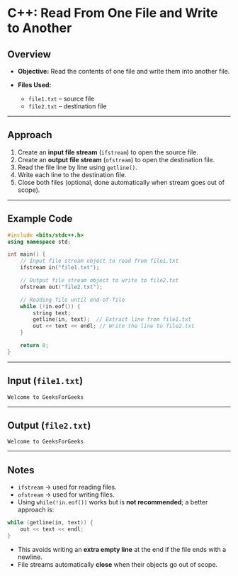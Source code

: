 

# C++: Read From One File and Write to Another

## Overview

* **Objective:** Read the contents of one file and write them into another file.
* **Files Used:**

  * `file1.txt` – source file
  * `file2.txt` – destination file

---

## Approach

1. Create an **input file stream** (`ifstream`) to open the source file.
2. Create an **output file stream** (`ofstream`) to open the destination file.
3. Read the file line by line using `getline()`.
4. Write each line to the destination file.
5. Close both files (optional, done automatically when stream goes out of scope).

---

## Example Code

```cpp
#include <bits/stdc++.h>
using namespace std;

int main() {
    // Input file stream object to read from file1.txt
    ifstream in("file1.txt");

    // Output file stream object to write to file2.txt
    ofstream out("file2.txt");

    // Reading file until end-of-file
    while (!in.eof()) {
        string text;
        getline(in, text);  // Extract line from file1.txt
        out << text << endl; // Write the line to file2.txt
    }

    return 0;
}
```

---

## Input (`file1.txt`)

```
Welcome to GeeksForGeeks
```

---

## Output (`file2.txt`)

```
Welcome to GeeksForGeeks
```

---

## Notes

* `ifstream` → used for reading files.
* `ofstream` → used for writing files.
* Using `while(!in.eof())` works but is **not recommended**; a better approach is:

```cpp
while (getline(in, text)) {
    out << text << endl;
}
```

* This avoids writing an **extra empty line** at the end if the file ends with a newline.
* File streams automatically **close** when their objects go out of scope.

